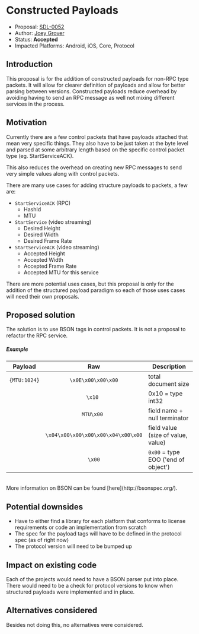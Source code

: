 # Constructed Payloads

* Proposal: [SDL-0052](0052-constructed-payloads.md)
* Author: [Joey Grover](https://github.com/joeygrover)
* Status: **Accepted**
* Impacted Platforms: Android, iOS, Core, Protocol

## Introduction

This proposal is for the addition of constructed payloads for non-RPC type packets. It will allow for clearer definition of payloads and allow for better parsing between versions. Constructed payloads reduce overhead by avoiding having to send an RPC message as well not mixing different services in the process. 


## Motivation

Currently there are a few control packets that have payloads attached that mean very specific things. They also have to be just taken at the byte level and parsed at some arbitrary length based on the specific control packet type (eg. StartServiceACK). 

This also reduces the overhead on creating new RPC messages to send very simple values along with control packets. 

There are many use cases for adding structure payloads to packets, a few are:

- `StartServiceACK` (RPC)
    - HashId
    - MTU
- `StartService` (video streaming)
    - Desired Height
    - Desired Width
    - Desired Frame Rate
- `StartServiceACK` (video streaming)
    - Accepted Height
    - Accepted Width
    - Accepted Frame Rate
    - Accepted MTU for this service

There are more potential uses cases, but this proposal is only for the addition of the structured payload paradigm so each of those uses cases will need their own proposals. 



## Proposed solution

The solution is to use BSON tags in control packets. It is not a proposal to refactor the RPC service.

##### Example

|   Payload  | Raw      					| Description |
| ---------- |:-----------------------:|------------------|
| `{MTU:1024}`|`\x0E\x00\x00\x00`   		| total document size
| 				 |`\x10 `               	|  0x10 = type int32 |
| 				 | `MTU\x00 `  				| field name + null terminator|
| 				 | `\x04\x00\x00\x00\x00\x04\x00\x00`|  field value (size of value, value)
| 				 |`\x00` 						|  `0x00` = type EOO ('end of object')
  


<br>
More information  on BSON can be found [here](http://bsonspec.org/).

## Potential downsides

- Have to either find a library for each platform that conforms to license requirements or code an implementation from scratch
- The spec for the payload tags will have to be defined in the protocol spec (as of right now)
- The protocol version will need to be bumped up

## Impact on existing code
Each of the projects would need to have a BSON parser put into place. There would need to be a check for protocol versions to know when structured payloads were implemented and in place. 


## Alternatives considered

Besides not doing this, no alternatives were considered.
